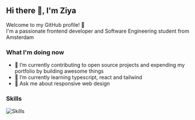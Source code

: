 ## Hi there 👋, I'm Ziya

Welcome to my GitHub profile! 🌟 <br>
I'm a passionate frontend developer and Software Engineering student from Amsterdam

### What I'm doing now

- 🔭 I’m currently contributing to open source projects and expending my portfolio by building awesome things
- 🌱 I’m currently learning typescript, react and tailwind
- 💬 Ask me about responsive web design

### Skills
![Skills](https://skillicons.dev/icons?i=java,js,html,css,bootstrap,wordpress,mysql,git,figma)
